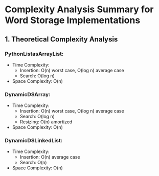 # Complexity Analysis Summary for Word Storage Implementations

## 1. Theoretical Complexity Analysis

### PythonListasArrayList:
- Time Complexity:
  - Insertion: O(n) worst case, O(log n) average case
  - Search: O(log n)
- Space Complexity: O(n)

### DynamicDSArray:
- Time Complexity:
  - Insertion: O(n) worst case, O(log n) average case
  - Search: O(log n)
  - Resizing: O(n) amortized
- Space Complexity: O(n)

### DynamicDSLinkedList:
- Time Complexity:
  - Insertion: O(n) average case
  - Search: O(n)
- Space Complexity: O(n)

